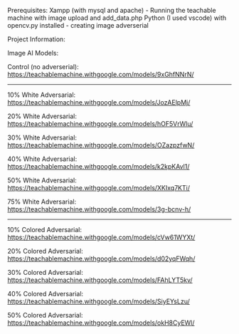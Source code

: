 Prerequisites:
Xampp (with mysql and apache) - Running the teachable machine with image upload and add_data.php
Python (I used vscode) with opencv.py installed - creating image adverserial

Project Information:

Image AI Models:

Control (no adverserial): https://teachablemachine.withgoogle.com/models/9xGhfNNrN/

------------------------------------------------------------------------------------------

10% White Adversarial: https://teachablemachine.withgoogle.com/models/JozAElpMj/

20% White Adversarial: https://teachablemachine.withgoogle.com/models/hOF5VrWlu/

30% White Adversarial: https://teachablemachine.withgoogle.com/models/OZazpzfwN/

40% White Adversarial: https://teachablemachine.withgoogle.com/models/k2kpKAvl1/

50% White Adversarial: https://teachablemachine.withgoogle.com/models/XKIxq7KTi/

75% White Adversarial: https://teachablemachine.withgoogle.com/models/3g-bcnv-h/

------------------------------------------------------------------------------------------
10% Colored Adversarial: https://teachablemachine.withgoogle.com/models/cVw61WYXt/

20% Colored Adversarial: https://teachablemachine.withgoogle.com/models/d02yqFWqh/

30% Colored Adversarial: https://teachablemachine.withgoogle.com/models/FAhLYT5kv/

40% Colored Adversarial: https://teachablemachine.withgoogle.com/models/SiyEYsLzu/

50% Colored Adversarial: https://teachablemachine.withgoogle.com/models/okH8CyEWl/
